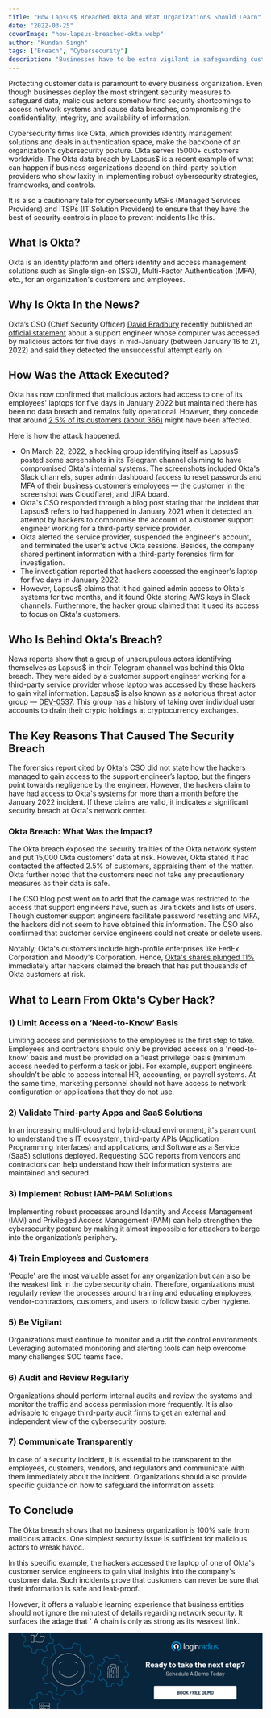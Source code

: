 ```yaml
---
title: "How Lapsus$ Breached Okta and What Organizations Should Learn"
date: "2022-03-25"
coverImage: "how-lapsus-breached-okta.webp"
author: "Kundan Singh"
tags: ["Breach", "Cybersecurity"]
description: "Businesses have to be extra vigilant in safeguarding customer data. Minor mistakes can cause a massive data breach, violating data privacy regulations and attracting penalties from regulatory authorities."
---
```


Protecting customer data is paramount to every business organization. Even though businesses deploy the most stringent security measures to safeguard data, malicious actors somehow find security shortcomings to access network systems and cause data breaches, compromising the confidentiality, integrity, and availability of information.

Cybersecurity firms like Okta, which provides identity management solutions and deals in authentication space, make the backbone of an organization's cybersecurity posture. Okta serves 15000+ customers worldwide. The Okta data breach by Lapsus\$ is a recent example of what can happen if business organizations depend on third-party solution providers who show laxity in implementing robust cybersecurity strategies, frameworks, and controls.

It is also a cautionary tale for cybersecurity MSPs (Managed Services Providers) and ITSPs (IT Solution Providers) to ensure that they have the best of security controls in place to prevent incidents like this.

## What Is Okta?

Okta is an identity platform and offers identity and access management solutions such as Single sign-on (SSO), Multi-Factor Authentication (MFA), etc., for an organization's customers and employees.

## Why Is Okta In the News?

Okta’s CSO (Chief Security Officer) [David Bradbury](https://www.okta.com/blog/2022/03/updated-okta-statement-on-lapsus/) recently published an [official statement](https://sec.okta.com/articles/2022/03/official-okta-statement-lapsus-claims) about a support engineer whose computer was accessed by malicious actors for five days in mid-January (between January 16 to 21, 2022) and said they detected the unsuccessful attempt early on.

## How Was the Attack Executed?

Okta has now confirmed that malicious actors had access to one of its employees' laptops for five days in January 2022 but maintained there has been no data breach and remains fully operational. However, they concede that around [2.5% of its customers (about 366)](https://www.okta.com/blog/2022/03/updated-okta-statement-on-lapsus/) might have been affected.

Here is how the attack happened.

- On March 22, 2022, a hacking group identifying itself as Lapsus\$ posted some screenshots in its Telegram channel claiming to have compromised Okta's internal systems. The screenshots included Okta's Slack channels, super admin dashboard (access to reset passwords and MFA of their business customer’s employees — the customer in the screenshot was Cloudflare), and JIRA board.
- Okta's CSO responded through a blog post stating that the incident that Lapsus\$ refers to had happened in January 2021 when it detected an attempt by hackers to compromise the account of a customer support engineer working for a third-party service provider.
- Okta alerted the service provider, suspended the engineer's account, and terminated the user's active Okta sessions. Besides, the company shared pertinent information with a third-party forensics firm for investigation.
- The investigation reported that hackers accessed the engineer's laptop for five days in January 2022.
- However, Lapsus\$ claims that it had gained admin access to Okta's systems for two months, and it found Okta storing AWS keys in Slack channels. Furthermore, the hacker group claimed that it used its access to focus on Okta's customers.

## Who Is Behind Okta’s Breach?

News reports show that a group of unscrupulous actors identifying themselves as Lapsus$ in their Telegram channel was behind this Okta breach. They were aided by a customer support engineer working for a third-party service provider whose laptop was accessed by these hackers to gain vital information. Lapsus$ is also known as a notorious threat actor group — [DEV-0537](https://www.microsoft.com/security/blog/2022/03/22/dev-0537-criminal-actor-targeting-organizations-for-data-exfiltration-and-destruction/). This group has a history of taking over individual user accounts to drain their crypto holdings at cryptocurrency exchanges.

## The Key Reasons That Caused The Security Breach

The forensics report cited by Okta's CSO did not state how the hackers managed to gain access to the support engineer’s laptop, but the fingers point towards negligence by the engineer. However, the hackers claim to have had access to Okta's systems for more than a month before the January 2022 incident. If these claims are valid, it indicates a significant security breach at Okta's network center.

### Okta Breach: What Was the Impact?

The Okta breach exposed the security frailties of the Okta network system and put 15,000 Okta customers’ data at risk. However, Okta stated it had contacted the affected 2.5% of customers, appraising them of the matter. Okta further noted that the customers need not take any precautionary measures as their data is safe.

The CSO blog post went on to add that the damage was restricted to the access that support engineers have, such as Jira tickets and lists of users. Though customer support engineers facilitate password resetting and MFA, the hackers did not seem to have obtained this information. The CSO also confirmed that customer service engineers could not create or delete users.

Notably, Okta's customers include high-profile enterprises like FedEx Corporation and Moody's Corporation. Hence, [Okta's shares plunged 11%](https://www.reuters.com/technology/okta-says-up-366-customers-have-potentially-been-impacted-by-hacker-attack-2022-03-23/) immediately after hackers claimed the breach that has put thousands of Okta customers at risk.

## What to Learn From Okta's Cyber Hack?

### 1) Limit Access on a ‘Need-to-Know’ Basis

Limiting access and permissions to the employees is the first step to take. Employees and contractors should only be provided access on a 'need-to-know' basis and must be provided on a ‘least privilege’ basis (minimum access needed to perform a task or job). For example, support engineers shouldn't be able to access internal HR, accounting, or payroll systems. At the same time, marketing personnel should not have access to network configuration or applications that they do not use.

### 2) Validate Third-party Apps and SaaS Solutions

In an increasing multi-cloud and hybrid-cloud environment, it's paramount to understand the s IT ecosystem, third-party APIs (Application Programming Interfaces) and applications, and Software as a Service (SaaS) solutions deployed. Requesting SOC reports from vendors and contractors can help understand how their information systems are maintained and secured.

### 3) Implement Robust IAM-PAM Solutions

Implementing robust processes around Identity and Access Management (IAM) and Privileged Access Management (PAM) can help strengthen the cybersecurity posture by making it almost impossible for attackers to barge into the organization’s periphery.

### 4) Train Employees and Customers

'People' are the most valuable asset for any organization but can also be the weakest link in the cybersecurity chain. Therefore, organizations must regularly review the processes around training and educating employees, vendor-contractors, customers, and users to follow basic cyber hygiene.

### 5) Be Vigilant

Organizations must continue to monitor and audit the control environments. Leveraging automated monitoring and alerting tools can help overcome many challenges SOC teams face.

### 6) Audit and Review Regularly

Organizations should perform internal audits and review the systems and monitor the traffic and access permission more frequently. It is also advisable to engage third-party audit firms to get an external and independent view of the cybersecurity posture.

### 7) Communicate Transparently

In case of a security incident, it is essential to be transparent to the employees, customers, vendors, and regulators and communicate with them immediately about the incident. Organizations should also provide specific guidance on how to safeguard the information assets.

## To Conclude

The Okta breach shows that no business organization is 100% safe from malicious attacks. One simplest security issue is sufficient for malicious actors to wreak havoc.

In this specific example, the hackers accessed the laptop of one of Okta's customer service engineers to gain vital insights into the company's customer data. Such incidents prove that customers can never be sure that their information is safe and leak-proof.

However, it offers a valuable learning experience that business entities should not ignore the minutest of details regarding network security. It surfaces the adage that ' A chain is only as strong as its weakest link.'

[![Book a Demo](../../assets/book-a-demo-loginradius.webp)](https://www.loginradius.com/contact-us?utm_source=blog&utm_medium=web&utm_campaign=okta-and-the-lapsus-breach)
